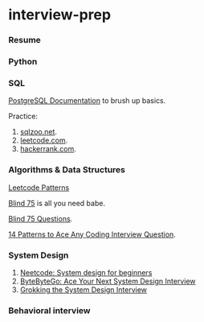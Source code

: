 # interview-prep

### Resume

### Python


### SQL

[PostgreSQL Documentation](https://www.postgresql.org/docs/current/) to brush up basics.

Practice:

1. [sqlzoo.net](https://sqlzoo.net/wiki/SQL_Tutorial).
2. [leetcode.com](https://leetcode.com/).
3. [hackerrank.com](hackerrank.com).

### Algorithms & Data Structures

[Leetcode Patterns](https://seanprashad.com/leetcode-patterns/)

[Blind 75](https://leetcode.com/discuss/general-discussion/460599/blind-75-leetcode-questions) is all you need babe.

[Blind 75 Questions](https://www.techinterviewhandbook.org/grind75?grouping=topics).

[14 Patterns to Ace Any Coding Interview Question](https://hackernoon.com/14-patterns-to-ace-any-coding-interview-question-c5bb3357f6ed).


### System Design

1. [Neetcode: System design for beginners](https://neetcode.io/courses/system-design-for-beginners/)
2. [ByteByteGo: Ace Your Next System Design Interview](https://bytebytego.com/?fpr=techinterviewhandbook)
3. [Grokking the System Design Interview](https://www.designgurus.io/course/grokking-the-system-design-interview)

### Behavioral interview


